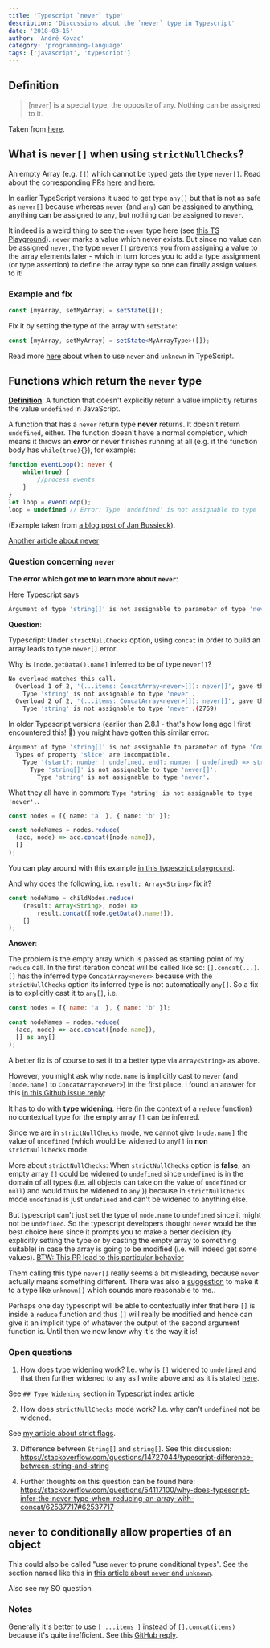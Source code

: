 ```yaml
---
title: 'Typescript `never` type'
description: 'Discussions about the `never` type in Typescript'
date: '2018-03-15'
author: 'André Kovac'
category: 'programming-language'
tags: ['javascript', 'typescript']
---
```


## Definition

> [`never`] is a special type, the opposite of `any`. Nothing can be assigned to it.

Taken from [here](https://medium.com/dailyjs/typescript-create-a-condition-based-subset-types-9d902cea5b8c).

## What is `never[]` when using `strictNullChecks`?

An empty Array (e.g. `[]`) which cannot be typed gets the type `never[]`. Read about the corresponding PRs [here](https://github.com/microsoft/TypeScript/pull/8944) and [here](https://github.com/microsoft/TypeScript/pull/8907).

In earlier TypeScript versions it used to get type `any[]` but that is not as safe as `never[]` because whereas `never` (and `any`) can be assigned to anything, anything can be assigned to `any`, but nothing can be assigned to `never`.

It indeed is a weird thing to see the `never` type here (see [this TS Playground](https://www.typescriptlang.org/play?ssl=2&ssc=19&pln=1&pc=1#code/DYUwLgBARgXBB2IBuIBOBuAsAKFJAhnAM5ioCW8A5hALzRbY5A)). `never` marks a value which never exists. But since no value can be assigned `never`, the type `never[]` prevents you from assigning a value to the array elements later - which in turn forces you to add a type assignment (or type assertion) to define the array type so one can finally assign values to it!

### Example and fix

```ts
const [myArray, setMyArray] = setState([]);
```

Fix it by setting the type of the array with `setState`:

```ts
const [myArray, setMyArray] = setState<MyArrayType>([]);
```

Read more [here](https://blog.logrocket.com/when-to-use-never-and-unknown-in-typescript-5e4d6c5799ad/) about when to use `never` and `unknown` in TypeScript.

## Functions which return the `never` type

**[Definition](https://basarat.gitbooks.io/typescript/docs/types/never.html)**: A function that doesn't explicitly return a value implicitly returns the value `undefined` in JavaScript.

A function that has a `never` return type **never** returns. It doesn't return `undefined`, either. The function doesn't have a normal completion, which means it throws an ***error*** or never finishes running at all (e.g. if the function body has `while(true){}`), for example:

```ts
function eventLoop(): never {
    while(true) {
       	//process events
    }
}
let loop = eventLoop();
loop = undefined // Error: Type 'undefined' is not assignable to type 'never'.
```

(Example taken from [a blog post of Jan Bussieck](https://www.bussieck.com/typescript-types-with-complex-properties/)).

[Another article about never](https://blog.mariusschulz.com/2016/11/18/typescript-2-0-the-never-type)

### Question concerning `never`

**The error which got me to learn more about `never`**:

Here Typescript says

```bash
Argument of type 'string[]' is not assignable to parameter of type 'never[]'. Type 'string' is not assignable to type 'never'
```

**Question**:

Typescript: Under `strictNullChecks` option, using `concat` in order to build an array leads to type `never[]` error.

Why is `[node.getData().name]` inferred to be of type `never[]`?

```bash
No overload matches this call.
  Overload 1 of 2, '(...items: ConcatArray<never>[]): never[]', gave the following error.
    Type 'string' is not assignable to type 'never'.
  Overload 2 of 2, '(...items: ConcatArray<never>[]): never[]', gave the following error.
    Type 'string' is not assignable to type 'never'.(2769)
```

In older Typescript versions (earlier than 2.8.1 - that's how long ago I first encountered this! 😬) you might have gotten this similar error:

```bash
Argument of type 'string[]' is not assignable to parameter of type 'ConcatArray<never>'.
  Types of property 'slice' are incompatible.
    Type '(start?: number | undefined, end?: number | undefined) => string[]' is not assignable to type '(start?: number | undefined, end?: number | undefined) => never[]'.
      Type 'string[]' is not assignable to type 'never[]'.
        Type 'string' is not assignable to type 'never'.
```

What they all have in common: `Type 'string' is not assignable to type 'never'.`.

```ts
const nodes = [{ name: 'a' }, { name: 'b' }];

const nodeNames = nodes.reduce(
  (acc, node) => acc.concat([node.name]),
  []
);
```

You can play around with this example [in this typescript playground](https://www.typescriptlang.org/play/?ssl=7&ssc=1&pln=1&pc=1#code/MYewdgzgLgBGIBMCmEYF4YG0DecCGAtkgFwwDkeZMAvgDQy5iEnkBGV1AugNwBQvoSLHjIAcs1QYRKAHQAnJAgCuwJAApeMGGrzBg9aQEp0APhi7gMwcDxQ1maTKZFOh2pqydehvkA).

And why does the following, i.e. `result: Array<String>` fix it?

```js
const nodeName = childNodes.reduce(
    (result: Array<String>, node) =>
        result.concat([node.getData().name!]),
    []
);
```

**Answer**:

The problem is the empty array which is passed as starting point of my `reduce` call. In the first iteration concat will be called like so: `[].concat(...)`. `[]` has the inferred type `ConcatArray<never>` because with the `strictNullChecks` option its inferred type is not automatically `any[]`. So a fix is to explicitly cast it to `any[]`, i.e.

```js
const nodes = [{ name: 'a' }, { name: 'b' }];

const nodeNames = nodes.reduce(
  (acc, node) => acc.concat([node.name]),
  [] as any[]
);
```

A better fix is of course to set it to a better type via `Array<String>` as above.

However, you might ask why `node.name` is implicitly cast to `never` (and `[node.name]` to `ConcatArray<never>`) in the first place. I found an answer for this [in this Github issue reply](https://github.com/Microsoft/TypeScript/issues/10479#issuecomment-241559296):

It has to do with **type widening**. Here (in the context of a `reduce` function) no contextual type for the empty array `[]` can be inferred.

Since we are in `strictNullChecks` mode, we cannot give `[node.name]` the value of `undefined` (which would be widened to `any[]` in **non** `strictNullChecks` mode.

More about `strictNullChecks`: When `strictNullChecks` option is **false**, an empty array `[]` could be widened to `undefined` since `undefined` is in the domain of all types (i.e. all objects can take on the value of `undefined` or `null`) and would thus be widened to `any`.)) because in `strictNullChecks` mode `undefined` is just `undefined` and can't be widened to anything else.

But typescript can't just set the type of `node.name` to `undefined` since it might not be `undefined`. So the typescript developers thought `never` would be the best choice here since it prompts you to make a better decision (by explicitly setting the type or by casting the empty array to something suitable) in case the array is going to be modified (i.e. will indeed get some values). [BTW: This PR lead to this particular behavior](https://github.com/Microsoft/TypeScript/pull/8944)

Them calling this type `never[]` really seems a bit misleading, because `never` actually means something different. There was also a [suggestion](https://github.com/Microsoft/TypeScript/pull/8944) to make it to a type like `unknown[]` which sounds more reasonable to me..

Perhaps one day typescript will be able to contextually infer that here `[]` is inside a `reduce` function and thus `[]` will really be modified and hence can give it an implicit type of whatever the output of the second argument function is.
Until then we now know why it's the way it is!

### Open questions

1. How does type widening work? I.e. why is `[]` widened to `undefined` and that then further widened to `any` as I write above and as it is stated [here](https://github.com/Microsoft/TypeScript/issues/10479#issuecomment-241559296).

  See `## Type Widening` section in [Typescript index article](./index.md)

2. How does `strictNullChecks` mode work? I.e. why can't `undefined` not be widened.

  See [my article about strict flags](./strict-flags.md).

3. Difference between `String[]` and `string[]`. See this discussion: https://stackoverflow.com/questions/14727044/typescript-difference-between-string-and-string

4. Further thoughts on this question can be found here: https://stackoverflow.com/questions/54117100/why-does-typescript-infer-the-never-type-when-reducing-an-array-with-concat/62537717#62537717

## `never` to conditionally allow properties of an object

This could also be called "use `never` to prune conditional types". See the section named like this in [this article about `never` and `unknown`](https://blog.logrocket.com/when-to-use-never-and-unknown-in-typescript-5e4d6c5799ad/).

Also see my SO question

### Notes

Generally it's better to use `[ ...items ]` instead of `[].concat(items)` because it's quite inefficient. See this [GitHub reply](https://github.com/Microsoft/TypeScript/issues/10479#issuecomment-324271498).